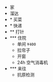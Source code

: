 - 家
- 溜达
- \* 买菜
- \* 快递
- \** 打针
- \*** 住院
  - 单间 ```¥400```
  - 拉帘子
  - 开窗
  - 24h 空气消毒机
- \*** 来往
  - 抗原检测

